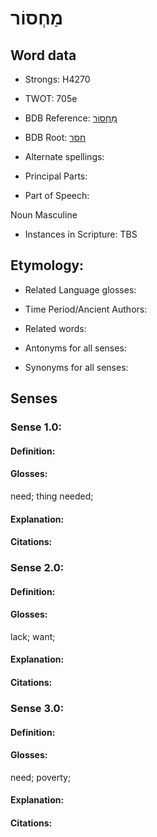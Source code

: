 # מַחְסוֹר

<!-- Status: S2="NeedsEdits" -->
<!-- Lexica used for edits:   -->

## Word data

* Strongs: H4270

* TWOT: 705e

* BDB Reference: [מַחְסוֹר](rc://en/bdb/dict/h.ej.ag)

* BDB Root: [חסר](rc://en/bdb/dict/h.ej.aa)

* Alternate spellings:

* Principal Parts:

* Part of Speech:

Noun Masculine 

* Instances in Scripture: TBS

## Etymology:

* Related Language glosses:

* Time Period/Ancient Authors:

* Related words:

* Antonyms for all senses:

* Synonyms for all senses:

## Senses

### Sense 1.0:

#### Definition:

#### Glosses:

need; thing needed; 

#### Explanation:

#### Citations:



### Sense 2.0:

#### Definition:

#### Glosses:

lack; want; 

#### Explanation:

#### Citations:



### Sense 3.0:

#### Definition:

#### Glosses:

need; poverty; 

#### Explanation:

#### Citations:



